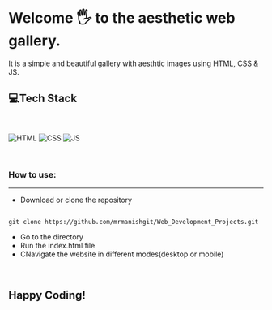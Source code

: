# Welcome 🖐 to the aesthetic web gallery.
It is a simple and beautiful gallery with aesthtic images using HTML, CSS & JS.


## 💻Tech Stack
<br>

![HTML](https://img.shields.io/badge/html5%20-%23E34F26.svg?&style=for-the-badge&logo=html5&logoColor=white)
![CSS](https://img.shields.io/badge/css3%20-%231572B6.svg?&style=for-the-badge&logo=css3&logoColor=white)
![JS](https://img.shields.io/badge/javascript%20-%23323330.svg?&style=for-the-badge&logo=javascript&logoColor=%23F7DF1E)

<br>

### How to use:

---

- Download or clone the repository

```

git clone https://github.com/mrmanishgit/Web_Development_Projects.git
```

- Go to the directory
- Run the index.html file
- CNavigate the website in different modes(desktop or mobile)

<br>

## Happy Coding!
